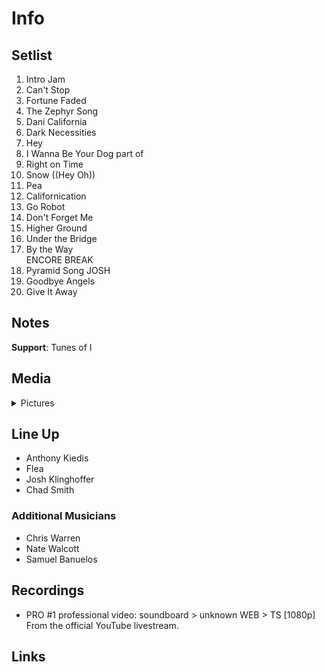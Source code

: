 # Info

## Setlist

1. Intro Jam
2. Can't Stop
3. Fortune Faded
4. The Zephyr Song
5. Dani California
6. Dark Necessities
7. Hey
8. I Wanna Be Your Dog part of
9. Right on Time
10. Snow ((Hey Oh))
11. Pea
12. Californication
13. Go Robot
14. Don't Forget Me
15. Higher Ground
16. Under the Bridge
17. By the Way
<br>ENCORE BREAK
18. Pyramid Song JOSH
19. Goodbye Angels
20. Give It Away

## Notes

**Support**: Tunes of I

## Media 

<details>
  <summary>Pictures</summary>
  <!--<img alt="Setlist" title="Setlist" src="_.jpg" height="200" />-->
</details>

## Line Up

* Anthony Kiedis
* Flea
* Josh Klinghoffer
* Chad Smith

### Additional Musicians

* Chris Warren  
* Nate Walcott  
* Samuel Banuelos

## Recordings

* PRO #1 professional video: soundboard > unknown WEB > TS [1080p] From the official YouTube livestream.

## Links